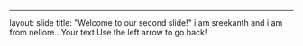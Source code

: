 ---
layout: slide
title: "Welcome to our second slide!"
i am sreekanth and i am from nellore..
Your text
Use the left arrow to go back!

